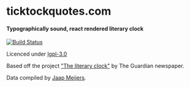 # ticktockquotes.com
#### Typographically sound, react rendered literary clock 

[![Build Status](https://travis-ci.org/0plus1/ticktockquotes.com.svg?branch=master)](https://travis-ci.org/0plus1/ticktockquotes.com)



Licenced under [lgpl-3.0](https://www.gnu.org/licenses/lgpl-3.0.en.html)

Based off the project ["The literary clock"](https://www.theguardian.com/books/table/2011/apr/21/literary-clock) by The Guardian newspaper.

Data compiled by [Jaap Meijers](http://www.eerlijkemedia.nl/).